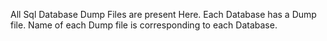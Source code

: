 All Sql Database Dump Files are present Here.
Each Database has a Dump file.
Name of each Dump file is corresponding to each Database.
